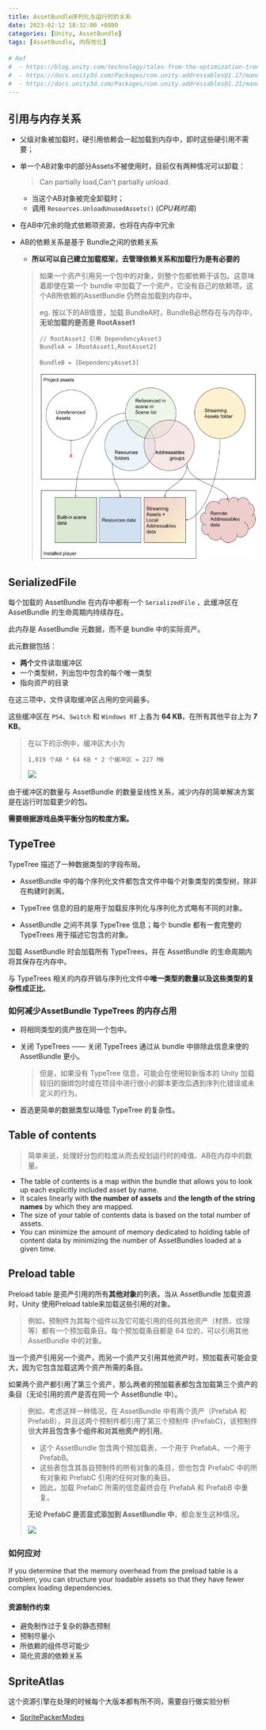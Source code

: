 ```yaml
---
title: AssetBundle序列化与运行时的关系
date: 2023-02-12 18:32:00 +0800
categories: [Unity, AssetBundle]
tags: [AssetBundle, 内存优化]

# Ref
#  - https://blog.unity.com/technology/tales-from-the-optimization-trenches-saving-memory-with-addressables
#  - https://docs.unity3d.com/Packages/com.unity.addressables@1.17/manual/MemoryManagement.html#assetbundle-memory-overhead
#  - https://docs.unity3d.com/Packages/com.unity.addressables@1.21/manual/ManagingAssets.html#asset-and-assetbundle-dependencies
---
```


## 引用与内存关系

- 父级对象被加载时，硬引用依赖会一起加载到内存中，即时这些硬引用不需要；

- 单一个AB对象中的部分Assets不被使用时，目前仅有两种情况可以卸载：

  > Can partially load,Can't partially unload.

  - 当这个AB对象被完全卸载时；
  - 调用 `Resources.UnloadUnusedAssets()`  (*CPU耗时高*)

- 在AB中冗余的隐式依赖项资源，也将在内存中冗余

- AB的依赖关系是基于 Bundle之间的依赖关系

  - **所以可以自己建立加载框架，去管理依赖关系和加载行为是有必要的**

  > 如果一个资产引用另一个包中的对象，则整个包都依赖于该包。这意味着即使在第一个 bundle 中加载了一个资产，它没有自己的依赖项，这个AB所依赖的AssetBundle 仍然会加载到内存中。
  >
  > eg.  按以下的AB情景，加载 BundleA时，BundleB必然存在与内存中，**无论加载的是否是 RootAsset1**
  >
  > ```
  > // RootAsset2 引用 DependencyAsset3
  > BundleA = [RootAsset1,RootAsset2]
  > 
  > BundleB = [DependencyAsset3]
  > ```
  >
  > ![img](https://raw.githubusercontent.com/Rootjhon/img_note/empty/202306011048072.png)
  
  

## SerializedFile

每个加载的 AssetBundle 在内存中都有一个 `SerializedFile` ，此缓冲区在 AssetBundle 的生命周期内持续存在。

此内存是 AssetBundle 元数据，而不是 bundle 中的实际资产。 

此元数据包括： 

- **两个**文件读取缓冲区
- 一个类型树，列出包中包含的每个唯一类型
- 指向资产的目录

在这三项中，文件读取缓冲区占用的空间最多。

这些缓冲区在 `PS4`、`Switch` 和 `Windows RT` 上各为 **64 KB**，在所有其他平台上为 **7 KB**。

> 在以下的示例中，缓冲区大小为
>
> ````
> 1,819 个AB * 64 KB * 2 个缓冲区 = 227 MB
> ````
>
> ![](https://fastly.jsdelivr.net/gh/Rootjhon/img_note@empty/16759299076001675929906604.png) 



由于缓冲区的数量与 AssetBundle 的数量呈线性关系，减少内存的简单解决方案是在运行时加载更少的包。

**需要根据游戏品类平衡分包的粒度方案。**

## TypeTree 

TypeTree 描述了一种数据类型的字段布局。

- AssetBundle 中的每个序列化文件都包含文件中每个对象类型的类型树，除非在构建时剥离。

- TypeTree 信息的目的是用于加载反序列化与序列化方式略有不同的对象。

- AssetBundle 之间不共享 TypeTree 信息；每个 bundle 都有一套完整的 TypeTrees 用于描述它包含的对象。

加载 AssetBundle 时会加载所有 TypeTrees，并在 AssetBundle 的生命周期内将其保存在内存中。

与 TypeTrees 相关的内存开销与序列化文件中**唯一类型的数量以及这些类型的复杂性成正比**。

### 如何减少AssetBundle TypeTrees 的内存占用

- 将相同类型的资产放在同一个包中。

- 关闭 TypeTrees —— 关闭 TypeTrees 通过从 bundle 中排除此信息来使的 AssetBundle 更小。

  > 但是，如果没有 TypeTree 信息，可能会在使用较新版本的 Unity 加载较旧的捆绑包时或在项目中进行很小的脚本更改后遇到序列化错误或未定义的行为。

- 首选更简单的数据类型以降低 TypeTree 的复杂性。

## Table of contents

> 简单来说，处理好分包的粒度从而去规划运行时的峰值、AB在内存中的数量。

- The table of contents is a map within the bundle that allows you to look up each explicitly included asset by name. 
- It scales linearly with **the number of assets** and **the length of the string names** by which they are mapped.
- The size of your table of contents data is based on the total number of assets.
- You can minimize the amount of memory dedicated to holding table of content data by minimizing the number of AssetBundles loaded at a given time.

## Preload table

Preload table 是资产引用的所有**其他对象**的列表。当从 AssetBundle 加载资源时，Unity 使用Preload table来加载这些引用的对象。

> 例如，预制件为其每个组件以及它可能引用的任何其他资产（材质、纹理等）都有一个预加载条目。每个预加载条目都是 64 位的，可以引用其他 AssetBundle 中的对象。

当一个资产引用另一个资产，而另一个资产又引用其他资产时，预加载表可能会变大，因为它包含加载这两个资产所需的条目。

如果两个资产都引用了第三个资产，那么两者的预加载表都包含加载第三个资产的条目（无论引用的资产是否在同一个 AssetBundle 中）。

> 例如，考虑这样一种情况，在 AssetBundle 中有两个资产（PrefabA 和 PrefabB），并且这两个预制件都引用了第三个预制件 (PrefabC)，该预制件很**大并且包含多个组件和对其他资产的引用**。
>
> - 这个 AssetBundle 包含两个预加载表，一个用于 PrefabA，一个用于 PrefabB。
> - 这些表包含其各自预制件的所有对象的条目，但也包含 PrefabC 中的所有对象和 PrefabC 引用的任何对象的条目。
> - 因此，加载 PrefabC 所需的信息最终会在 PrefabA 和 PrefabB 中重复。
>
> **无论 PrefabC 是否显式添加到 AssetBundle 中**，都会发生这种情况。
>
> ![](https://fastly.jsdelivr.net/gh/Rootjhon/img_note@empty/16762563059011676256305787.png) 

### 如何应对

If you determine that the memory overhead from the preload table is a problem, you can structure your loadable assets so that they have fewer complex loading dependencies.

#### 资源制作约束

- 避免制作过于复杂的静态预制
- 预制尽量小
- 所依赖的组件尽可能少
- 简化资源的依赖关系

## SpriteAtlas 

这个资源引擎在处理的时候每个大版本都有所不同，需要自行做实验分析

- [SpritePackerModes](https://docs.unity3d.com/Manual/SpritePackerModes.html) 